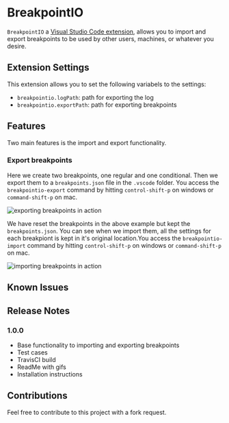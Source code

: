 # BreakpointIO

`BreakpointIO` a [Visual Studio Code extension](https://marketplace.visualstudio.com/VSCode), allows you to import and export breakpoints to be used by other users, machines, or whatever you desire.

## Extension Settings
This extension allows you to set the following variabels to the settings:
- `breakpointio.logPath`: path for exporting the log
- `breakpointio.exportPath`: path for exporting breakpoints

## Features

Two main features is the import and export functionality.

### Export breakpoints

Here we create two breakpoints, one regular and one conditional. Then we export them to a `breakpoints.json` file in the `.vscode` folder. You access the `breakpointio-export` command by hitting `control-shift-p` on windows or `command-shift-p` on mac.

![exporting breakpoints in action](content/export.gif)

We have reset the breakpoints in the above example but kept the `breakpoints.json`. You can see when we import them, all the settings for each breakpiont is kept in it's original location.You access the `breakpointio-import` command by hitting `control-shift-p` on windows or `command-shift-p` on mac.

![importing breakpoints in action](content/import.gif)

## Known Issues

## Release Notes

### 1.0.0

- Base functionality to importing and exporting breakpoints
- Test cases
- TravisCI build
- ReadMe with gifs
- Installation instructions

## Contributions

Feel free to contribute to this project with a fork request.
